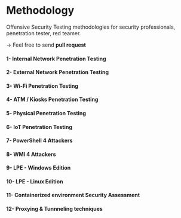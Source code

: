 # Methodology

Offensive Security Testing methodologies for security professionals, penetration tester, red teamer.

&rarr; Feel free to send **pull request**

#### 1- Internal Network Penetration Testing 

#### 2- External Network Penetration Testing

#### 3- Wi-Fi Penetration Testing

#### 4- ATM / Kiosks Penetration Testing

#### 5- Physical Penetration Testing

#### 6- IoT Penetration Testing

#### 7- PowerShell 4 Attackers

#### 8- WMI 4 Attackers

#### 9- LPE - Windows Edition

#### 10- LPE - Linux Edition

#### 11- Containerized environment Security Assessment

#### 12- Proxying & Tunnneling techniques